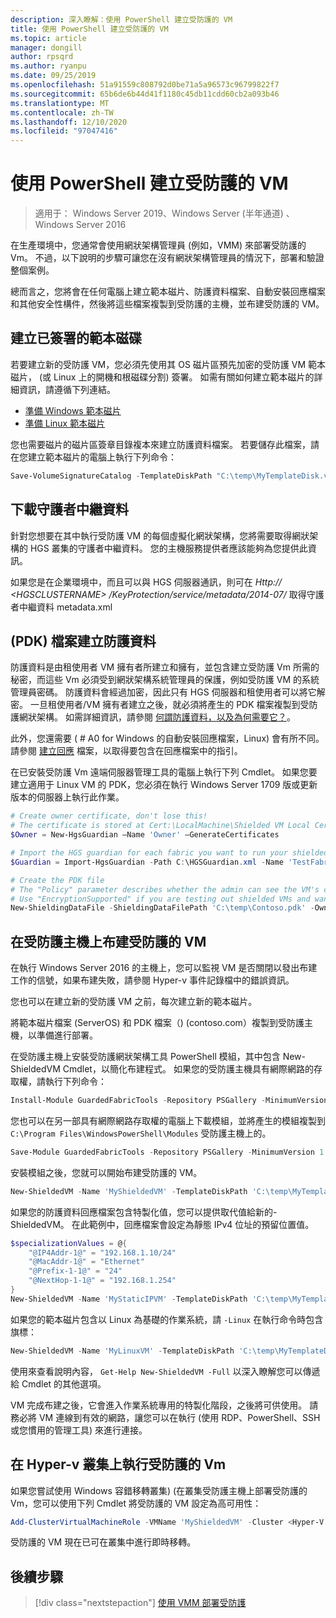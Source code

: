 ```yaml
---
description: 深入瞭解：使用 PowerShell 建立受防護的 VM
title: 使用 PowerShell 建立受防護的 VM
ms.topic: article
manager: dongill
author: rpsqrd
ms.author: ryanpu
ms.date: 09/25/2019
ms.openlocfilehash: 51a91559c808792d0be71a5a96573c96799822f7
ms.sourcegitcommit: 65b6de6b44d41f1180c45db11cdd60cb2a093b46
ms.translationtype: MT
ms.contentlocale: zh-TW
ms.lasthandoff: 12/10/2020
ms.locfileid: "97047416"
---
```

# <a name="create-a-shielded-vm-using-powershell"></a>使用 PowerShell 建立受防護的 VM

>適用于： Windows Server 2019、Windows Server (半年通道) 、Windows Server 2016

在生產環境中，您通常會使用網狀架構管理員 (例如，VMM) 來部署受防護的 Vm。
不過，以下說明的步驟可讓您在沒有網狀架構管理員的情況下，部署和驗證整個案例。

總而言之，您將會在任何電腦上建立範本磁片、防護資料檔案、自動安裝回應檔案和其他安全性構件，然後將這些檔案複製到受防護的主機，並布建受防護的 VM。

## <a name="create-a-signed-template-disk"></a>建立已簽署的範本磁碟

若要建立新的受防護 VM，您必須先使用其 OS 磁片區預先加密的受防護 VM 範本磁片， (或 Linux 上的開機和根磁碟分割) 簽署。
如需有關如何建立範本磁片的詳細資訊，請遵循下列連結。

- [準備 Windows 範本磁片](guarded-fabric-create-a-shielded-vm-template.md)
- [準備 Linux 範本磁片](guarded-fabric-create-a-linux-shielded-vm-template.md)

您也需要磁片的磁片區簽章目錄複本來建立防護資料檔案。
若要儲存此檔案，請在您建立範本磁片的電腦上執行下列命令：

```powershell
Save-VolumeSignatureCatalog -TemplateDiskPath "C:\temp\MyTemplateDisk.vhdx" -VolumeSignatureCatalogPath "C:\temp\MyTemplateDiskCatalog.vsc"
```

## <a name="download-guardian-metadata"></a>下載守護者中繼資料

針對您想要在其中執行受防護 VM 的每個虛擬化網狀架構，您將需要取得網狀架構的 HGS 叢集的守護者中繼資料。
您的主機服務提供者應該能夠為您提供此資訊。

如果您是在企業環境中，而且可以與 HGS 伺服器通訊，則可在 *Http:// \<HGSCLUSTERNAME\> /KeyProtection/service/metadata/2014-07/* 取得守護者中繼資料 metadata.xml

## <a name="create-shielding-data-pdk-file"></a> (PDK) 檔案建立防護資料

防護資料是由租使用者 VM 擁有者所建立和擁有，並包含建立受防護 Vm 所需的秘密，而這些 Vm 必須受到網狀架構系統管理員的保護，例如受防護 VM 的系統管理員密碼。
防護資料會經過加密，因此只有 HGS 伺服器和租使用者可以將它解密。
一旦租使用者/VM 擁有者建立之後，就必須將產生的 PDK 檔案複製到受防護網狀架構。
如需詳細資訊，請參閱 [何謂防護資料，以及為何需要它？](guarded-fabric-and-shielded-vms.md#what-is-shielding-data-and-why-is-it-necessary)。

此外，您還需要 ( # A0 for Windows 的自動安裝回應檔案，Linux) 會有所不同。 請參閱 [建立回應](guarded-fabric-tenant-creates-shielding-data.md#create-an-answer-file) 檔案，以取得要包含在回應檔案中的指引。

在已安裝受防護 Vm 遠端伺服器管理工具的電腦上執行下列 Cmdlet。
如果您要建立適用于 Linux VM 的 PDK，您必須在執行 Windows Server 1709 版或更新版本的伺服器上執行此作業。


```powershell
# Create owner certificate, don't lose this!
# The certificate is stored at Cert:\LocalMachine\Shielded VM Local Certificates
$Owner = New-HgsGuardian –Name 'Owner' –GenerateCertificates

# Import the HGS guardian for each fabric you want to run your shielded VM
$Guardian = Import-HgsGuardian -Path C:\HGSGuardian.xml -Name 'TestFabric'

# Create the PDK file
# The "Policy" parameter describes whether the admin can see the VM's console or not
# Use "EncryptionSupported" if you are testing out shielded VMs and want to debug any issues during the specialization process
New-ShieldingDataFile -ShieldingDataFilePath 'C:\temp\Contoso.pdk' -Owner $Owner –Guardian $guardian –VolumeIDQualifier (New-VolumeIDQualifier -VolumeSignatureCatalogFilePath 'C:\temp\MyTemplateDiskCatalog.vsc' -VersionRule Equals) -WindowsUnattendFile 'C:\unattend.xml' -Policy Shielded
```

## <a name="provision-shielded-vm-on-a-guarded-host"></a>在受防護主機上布建受防護的 VM
在執行 Windows Server 2016 的主機上，您可以監視 VM 是否關閉以發出布建工作的信號，如果布建失敗，請參閱 Hyper-v 事件記錄檔中的錯誤資訊。

您也可以在建立新的受防護 VM 之前，每次建立新的範本磁片。

將範本磁片檔案 (ServerOS) 和 PDK 檔案（)  (contoso.com）複製到受防護主機，以準備進行部署。

在受防護主機上安裝受防護網狀架構工具 PowerShell 模組，其中包含 New-ShieldedVM Cmdlet，以簡化布建程式。 如果您的受防護主機具有網際網路的存取權，請執行下列命令：

```powershell
Install-Module GuardedFabricTools -Repository PSGallery -MinimumVersion 1.0.0
```

您也可以在另一部具有網際網路存取權的電腦上下載模組，並將產生的模組複製到 `C:\Program Files\WindowsPowerShell\Modules` 受防護主機上的。

```powershell
Save-Module GuardedFabricTools -Repository PSGallery -MinimumVersion 1.0.0 -Path C:\temp\
```

安裝模組之後，您就可以開始布建受防護的 VM。

```powershell
New-ShieldedVM -Name 'MyShieldedVM' -TemplateDiskPath 'C:\temp\MyTemplateDisk.vhdx' -ShieldingDataFilePath 'C:\temp\Contoso.pdk' -Wait
```

如果您的防護資料回應檔案包含特製化值，您可以提供取代值給新的-ShieldedVM。 在此範例中，回應檔案會設定為靜態 IPv4 位址的預留位置值。

```powershell
$specializationValues = @{
    "@IP4Addr-1@" = "192.168.1.10/24"
    "@MacAddr-1@" = "Ethernet"
    "@Prefix-1-1@" = "24"
    "@NextHop-1-1@" = "192.168.1.254"
}
New-ShieldedVM -Name 'MyStaticIPVM' -TemplateDiskPath 'C:\temp\MyTemplateDisk.vhdx' -ShieldingDataFilePath 'C:\temp\Contoso.pdk' -SpecializationValues $specializationValues -Wait

```

如果您的範本磁片包含以 Linux 為基礎的作業系統，請 `-Linux` 在執行命令時包含旗標：

```powershell
New-ShieldedVM -Name 'MyLinuxVM' -TemplateDiskPath 'C:\temp\MyTemplateDisk.vhdx' -ShieldingDataFilePath 'C:\temp\Contoso.pdk' -Wait -Linux
```

使用來查看說明內容， `Get-Help New-ShieldedVM -Full` 以深入瞭解您可以傳遞給 Cmdlet 的其他選項。

VM 完成布建之後，它會進入作業系統專用的特製化階段，之後將可供使用。
請務必將 VM 連線到有效的網路，讓您可以在執行 (使用 RDP、PowerShell、SSH 或您慣用的管理工具) 來進行連接。

## <a name="running-shielded-vms-on-a-hyper-v-cluster"></a>在 Hyper-v 叢集上執行受防護的 Vm

如果您嘗試使用 Windows 容錯移轉叢集)  (在叢集受防護主機上部署受防護的 Vm，您可以使用下列 Cmdlet 將受防護的 VM 設定為高可用性：

```powershell
Add-ClusterVirtualMachineRole -VMName 'MyShieldedVM' -Cluster <Hyper-V cluster name>
```

受防護的 VM 現在已可在叢集中進行即時移轉。

## <a name="next-step"></a>後續步驟

> [!div class="nextstepaction"]
> [使用 VMM 部署受防護](guarded-fabric-tenant-deploys-shielded-vm-using-vmm.md)
